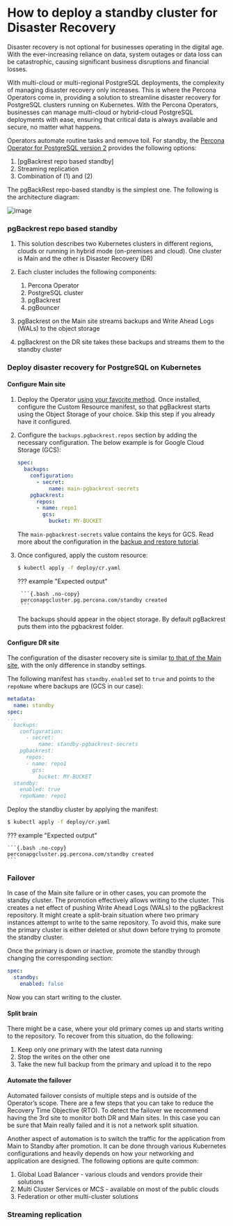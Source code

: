 # How to deploy a standby cluster for Disaster Recovery

Disaster recovery is not optional for businesses operating in the digital age. With the ever-increasing reliance on data, system outages or data loss can be catastrophic, causing significant business disruptions and financial losses.

With multi-cloud or multi-regional PostgreSQL deployments, the complexity of managing disaster recovery only increases. This is where the Percona Operators come in, providing a solution to streamline disaster recovery for PostgreSQL clusters running on Kubernetes. With the Percona Operators, businesses can manage multi-cloud or hybrid-cloud PostgreSQL deployments with ease, ensuring that critical data is always available and secure, no matter what happens.

Operators automate routine tasks and remove toil. For standby, the [Percona Operator for PostgreSQL version 2](index.md) provides the following options:

1. [pgBackrest repo based standby]
2. Streaming replication
3. Combination of (1) and (2)

The pgBackRest repo-based standby is the simplest one. The following is the architecture diagram:

![image](assets/images/dr1.svg)

### pgBackrest repo based standby

1. This solution describes two Kubernetes clusters in different regions, clouds or running in hybrid mode (on-premises and cloud). One cluster is Main and the other is Disaster Recovery (DR)

2. Each cluster includes the following components:

    1. Percona Operator
    2. PostgreSQL cluster
    3. pgBackrest
    4. pgBouncer

3. pgBackrest on the Main site streams backups and Write Ahead Logs (WALs) to the object storage

4. pgBackrest on the DR site takes these backups and streams them to the standby cluster

### Deploy disaster recovery for PostgreSQL on Kubernetes

#### Configure Main site

1. Deploy the Operator [using your favorite method](System-Requirements.md#installation-guidelines). Once installed, configure the Custom Resource manifest, so that pgBackrest starts using the Object Storage of your choice. Skip this step if you already have it configured.

2. Configure the `backups.pgbackrest.repos` section by adding the necessary configuration. The below example is for Google Cloud Storage (GCS):

    ```yaml
    spec:
      backups:
        configuration:
          - secret:
              name: main-pgbackrest-secrets
        pgbackrest:
          repos:
          - name: repo1
            gcs:
              bucket: MY-BUCKET
    ```

    The `main-pgbackrest-secrets` value contains the keys for GCS. Read more about the configuration in the [backup and restore tutorial](backups.md).

3. Once configured, apply the custom resource:

    ```{.bash data-prompt="$"}
    $ kubectl apply -f deploy/cr.yaml 
    ```

    ??? example "Expected output"

        ```{.bash .no-copy}
        perconapgcluster.pg.percona.com/standby created
        ```

    The backups should appear in the object storage. By default pgBackrest puts them into the pgbackrest folder.


#### Configure DR site

The configuration of the disaster recovery site is similar [to that of the Main site](#configure-main-site), with the only difference in standby settings.

The following manifest has `standby.enabled` set to `true` and points to the `repoName` where backups are (GCS in our case):

```yaml
metadata:
  name: standby
spec: 
...
  backups:
    configuration:
      - secret:
          name: standby-pgbackrest-secrets
    pgbackrest:
      repos:
      - name: repo1
        gcs:
          bucket: MY-BUCKET
  standby:
    enabled: true
    repoName: repo1
```

Deploy the standby cluster by applying the manifest:

```{.bash data-prompt="$"}
$ kubectl apply -f deploy/cr.yaml
```

??? example "Expected output"

    ```{.bash .no-copy}
    perconapgcluster.pg.percona.com/standby created
    ```

### Failover

In case of the Main site failure or in other cases, you can promote the standby cluster. The promotion effectively allows writing to the cluster. This creates a net effect of pushing Write Ahead Logs (WALs) to the pgBackrest repository. It might create a split-brain situation where two primary instances attempt to write to the same repository. To avoid this, make sure the primary cluster is either deleted or shut down before trying to promote the standby cluster.

Once the primary is down or inactive, promote the standby through changing the corresponding section:

```yaml
spec:
  standby:
    enabled: false
```

Now you can start writing to the cluster.

#### Split brain

There might be a case, where your old primary comes up and starts writing to the repository. To recover from this situation, do the following:

1. Keep only one primary with the latest data running
2. Stop the writes on the other one
3. Take the new full backup from the primary and upload it to the repo

#### Automate the failover

Automated failover consists of multiple steps and is outside of the Operator’s scope. There are a few steps that you can take to reduce the Recovery Time Objective (RTO). To detect the failover we recommend having the 3rd site to monitor both DR and Main sites. In this case you can be sure that Main really failed and it is not a network split situation.

Another aspect of automation is to switch the traffic for the application from Main to Standby after promotion. It can be done through various Kubernetes configurations and heavily depends on how your networking and application are designed. The following options are quite common:

1. Global Load Balancer - various clouds and vendors provide their solutions
2. Multi Cluster Services or MCS - available on most of the public clouds
3. Federation or other multi-cluster solutions

### Streaming replication


